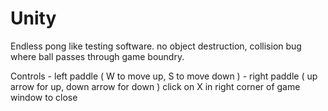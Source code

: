# Unity
Endless pong like testing software. no object destruction, collision bug where ball passes through game boundry.

Controls - left paddle ( W to move up, S to move down )
         - right paddle ( up arrow for up, down arrow for down )
         click on X in right corner of game window to close
